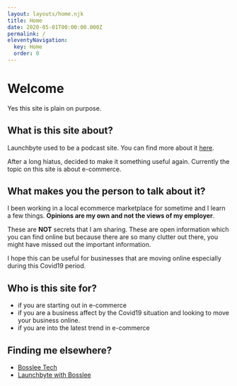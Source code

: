 ```yaml
---
layout: layouts/home.njk
title: Home
date: 2020-05-01T00:00:00.000Z
permalink: /
eleventyNavigation:
  key: Home
  order: 0
---
```

# Welcome

Yes this site is plain on purpose.

## What is this site about?

Launchbyte used to be a podcast site. You can find more about it [here](/about).

After a long hiatus, decided to make it something useful again. Currently the topic on this site is about e-commerce. 

## What makes you the person to talk about it?

I been working in a local ecommerce marketplace for sometime and I learn a few things. **Opinions are my own and not the views of my employer**.

These are **NOT** secrets that I am sharing. These are open information which you can find online but because there are so many clutter out there, you might have missed out the important information.

I hope this can be useful for businesses that are moving online especially during this Covid19 period. 

## Who is this site for?

* if you are starting out in e-commerce
* if you are a business affect by the Covid19 situation and looking to move your business online.
* if you are into the latest trend in e-commerce

## Finding me elsewhere?

* [Bosslee Tech](https://www.instagram.com/bossleetech/channel/)
* [Launchbyte with Bosslee](https://www.facebook.com/Launchbyte/)